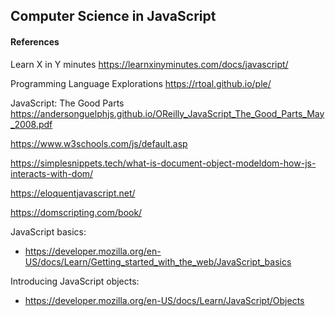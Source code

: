 ## Computer Science in JavaScript


#### References

Learn X in Y minutes https://learnxinyminutes.com/docs/javascript/

Programming Language Explorations https://rtoal.github.io/ple/

JavaScript: The Good Parts https://andersonguelphjs.github.io/OReilly_JavaScript_The_Good_Parts_May_2008.pdf

https://www.w3schools.com/js/default.asp

https://simplesnippets.tech/what-is-document-object-modeldom-how-js-interacts-with-dom/

https://eloquentjavascript.net/

https://domscripting.com/book/

JavaScript basics:

* https://developer.mozilla.org/en-US/docs/Learn/Getting_started_with_the_web/JavaScript_basics

Introducing JavaScript objects:

* https://developer.mozilla.org/en-US/docs/Learn/JavaScript/Objects


